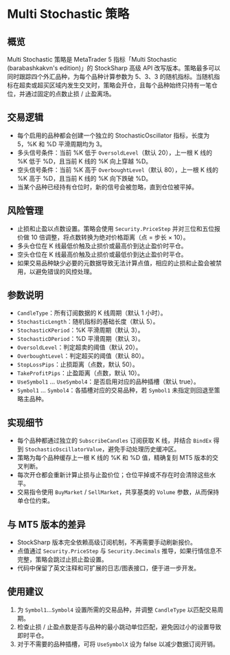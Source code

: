 # Multi Stochastic 策略

## 概览
Multi Stochastic 策略是 MetaTrader 5 指标「Multi Stochastic (barabashkakvn's edition)」的 StockSharp 高级 API 改写版本。策略最多可以同时跟踪四个外汇品种，为每个品种计算参数为 5、3、3 的随机指标。当随机指标在超卖或超买区域内发生交叉时，策略会开仓，且每个品种始终只持有一笔仓位，并通过固定的点数止损 / 止盈离场。

## 交易逻辑
- 每个启用的品种都会创建一个独立的 StochasticOscillator 指标，长度为 5，%K 和 %D 平滑周期均为 3。
- 多头信号条件：当前 %K 低于 `OversoldLevel`（默认 20），上一根 K 线的 %K 低于 %D，且当前 K 线的 %K 向上穿越 %D。
- 空头信号条件：当前 %K 高于 `OverboughtLevel`（默认 80），上一根 K 线的 %K 高于 %D，且当前 K 线的 %K 向下跌破 %D。
- 当某个品种已经持有仓位时，新的信号会被忽略，直到仓位被平掉。

## 风险管理
- 止损和止盈以点数设置。策略会使用 `Security.PriceStep` 并对三位和五位报价做 10 倍调整，将点数转换为绝对价格距离（点 = 步长 × 10）。
- 多头仓位在 K 线最低价触及止损价或最高价到达止盈价时平仓。
- 空头仓位在 K 线最高价触及止损价或最低价到达止盈价时平仓。
- 如果交易品种缺少必要的元数据导致无法计算点值，相应的止损和止盈会被禁用，以避免错误的风控处理。

## 参数说明
- `CandleType`：所有订阅数据的 K 线周期（默认 1 小时）。
- `StochasticLength`：随机指标的基础长度（默认 5）。
- `StochasticKPeriod`：%K 平滑周期（默认 3）。
- `StochasticDPeriod`：%D 平滑周期（默认 3）。
- `OversoldLevel`：判定超卖的阈值（默认 20）。
- `OverboughtLevel`：判定超买的阈值（默认 80）。
- `StopLossPips`：止损距离（点数，默认 50）。
- `TakeProfitPips`：止盈距离（点数，默认 10）。
- `UseSymbol1` … `UseSymbol4`：是否启用对应的品种插槽（默认 true）。
- `Symbol1` … `Symbol4`：各插槽对应的交易品种，若 `Symbol1` 未指定则回退至策略主品种。

## 实现细节
- 每个品种都通过独立的 `SubscribeCandles` 订阅获取 K 线，并结合 `BindEx` 得到 `StochasticOscillatorValue`，避免手动处理历史缓冲区。
- 策略为每个品种缓存上一根 K 线的 %K 和 %D 值，精确复刻 MT5 版本的交叉判断。
- 每次开仓都会重新计算止损与止盈价位；仓位平掉或不存在时会清除这些水平。
- 交易指令使用 `BuyMarket` / `SellMarket`，共享基类的 `Volume` 参数，从而保持单仓位约束。

## 与 MT5 版本的差异
- StockSharp 版本完全依赖高级订阅机制，不再需要手动刷新报价。
- 点值通过 `Security.PriceStep` 与 `Security.Decimals` 推导，如果行情信息不完整，策略会跳过止损止盈设置。
- 代码中保留了英文注释和可扩展的日志/图表接口，便于进一步开发。

## 使用建议
1. 为 `Symbol1`…`Symbol4` 设置所需的交易品种，并调整 `CandleType` 以匹配交易周期。
2. 检查止损 / 止盈点数是否与品种的最小跳动单位匹配，避免因过小的设置导致即时平仓。
3. 对于不需要的品种插槽，可将 `UseSymbolX` 设为 false 以减少数据订阅开销。
